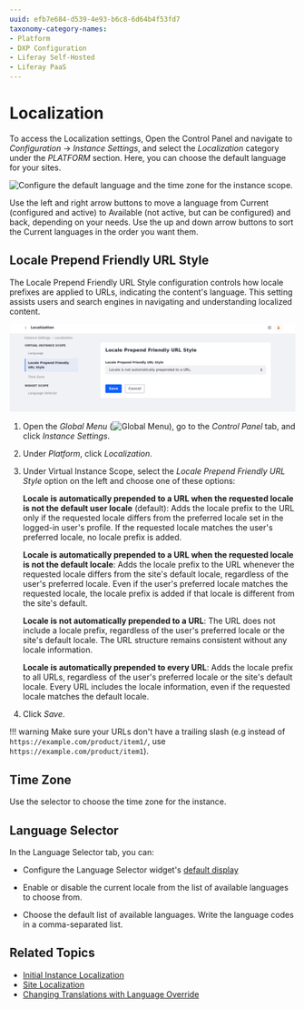 ```yaml
---
uuid: efb7e684-d539-4e93-b6c8-6d64b4f53fd7
taxonomy-category-names:
- Platform
- DXP Configuration
- Liferay Self-Hosted
- Liferay PaaS
---
```

# Localization

To access the Localization settings, Open the Control Panel and navigate to *Configuration* &rarr; *Instance Settings*, and select the *Localization* category under the *PLATFORM* section. Here, you can choose the default language for your sites.

![Configure the default language and the time zone for the instance scope.](./localization/images/01.png)

Use the left and right arrow buttons to move a language from Current (configured and active) to Available (not active, but can be configured) and back, depending on your needs. Use the up and down arrow buttons to sort the Current languages in the order you want them.

## Locale Prepend Friendly URL Style

The Locale Prepend Friendly URL Style configuration controls how locale prefixes are applied to URLs, indicating the content's language. This setting assists users and search engines in navigating and understanding localized content.

![Access the Locale Prepend Friendly URL Style Page.](./localization/images/02.png)

1. Open the *Global Menu* (![Global Menu](../../../images/icon-applications-menu.png)), go to the *Control Panel* tab, and click *Instance Settings*.

1. Under *Platform*, click *Localization*.

1. Under Virtual Instance Scope, select the *Locale Prepend Friendly URL Style* option on the left and choose one of these options:

   **Locale is automatically prepended to a URL when the requested locale is not the default user locale** (default): Adds the locale prefix to the URL only if the requested locale differs from the preferred locale set in the logged-in user's profile. If the requested locale matches the user's preferred locale, no locale prefix is added.

   **Locale is automatically prepended to a URL when the requested locale is not the default locale**: Adds the locale prefix to the URL whenever the requested locale differs from the site's default locale, regardless of the user's preferred locale. Even if the user's preferred locale matches the requested locale, the locale prefix is added if that locale is different from the site's default.

   **Locale is not automatically prepended to a URL**: The URL does not include a locale prefix, regardless of the user's preferred locale or the site's default locale. The URL structure remains consistent without any locale information.

   **Locale is automatically prepended to every URL**: Adds the locale prefix to all URLs, regardless of the user's preferred locale or the site's default locale. Every URL includes the locale information, even if the requested locale matches the default locale.

1. Click *Save*.

!!! warning
    Make sure your URLs don't have a trailing slash (e.g instead of `https://example.com/product/item1/`, use `https://example.com/product/item1`).

## Time Zone

Use the selector to choose the time zone for the instance.

## Language Selector

In the Language Selector tab, you can:

- Configure the Language Selector widget's [default display](../../../site-building/creating-pages/page-fragments-and-widgets/using-widgets/styling-widgets/setting-a-default-widget-template.md)

- Enable or disable the current locale from the list of available languages to choose from.

- Choose the default list of available languages. Write the language codes in a comma-separated list.

## Related Topics

- [Initial Instance Localization](../../../installation-and-upgrades/setting-up-liferay/initial-instance-localization.md)
- [Site Localization](../../../site-building/site-settings/site-localization.md)
- [Changing Translations with Language Override](../changing-translations-with-language-override.md)